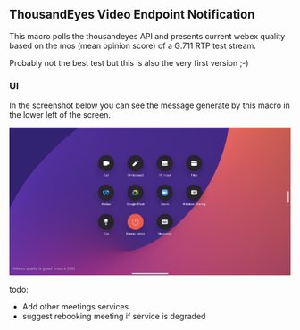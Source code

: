 ## ThousandEyes Video Endpoint Notification

This macro polls the thousandeyes API and presents current webex quality
based on the mos (mean opinion score) of a G.711 RTP test stream.

Probably not the best test but this is also the very first version ;-)

### UI
In the screenshot below you can see the message generate by this macro in
the lower left of the screen.  

![user experience screenshot](/quality.png?raw=true "User Experience")

todo:

* Add other meetings services
* suggest rebooking meeting if service is degraded
